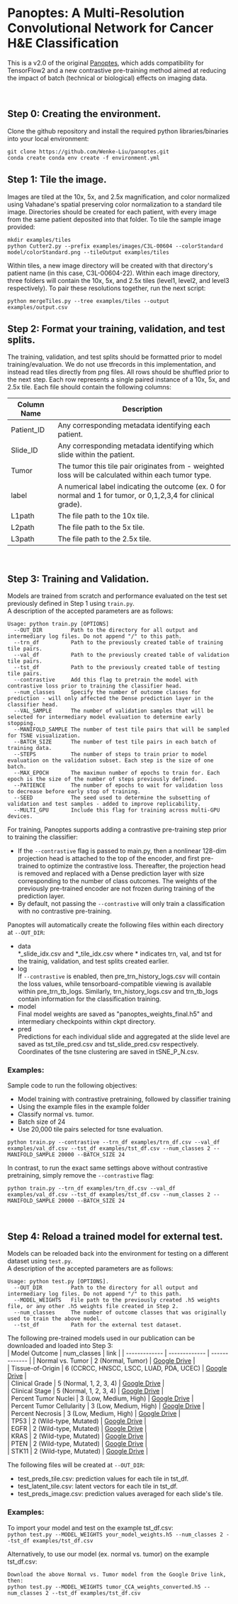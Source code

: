 # Panoptes: A Multi-Resolution Convolutional Network for Cancer H&E Classification
This is a v2.0 of the original [Panoptes](https://github.com/rhong3/panoptes-he), which adds compatibility for TensorFlow2 and a new contrastive pre-training method aimed at reducing the impact of batch (technical or biological) effects on imaging data.  

<br />

Step 0: Creating the environment.
------

Clone the github repository and install the required python libraries/binaries into your local environment:
```
git clone https://github.com/Wenke-Liu/panoptes.git
conda create conda env create -f environment.yml
```

Step 1: Tile the image.
------
Images are tiled at the 10x, 5x, and 2.5x magnification, and color normalized using Vahadane's spatial preserving color normalization to a standard tile image. Directories should be created for each patient, with every image from the same patient deposited into that folder.
To tile the sample image provided:      
```    
mkdir examples/tiles    
python Cutter2.py --prefix examples/images/C3L-00604 --colorStandard model/colorStandard.png --tileOutput examples/tiles    
```     
Within tiles, a new image directory will be created with that directory's patient name (in this case, C3L-00604-22). Within each image directory, three folders will contain the 10x, 5x, and 2.5x tiles (level1, level2, and level3 respectively). To pair these resolutions together, run the next script:  
```         
python mergeTiles.py --tree examples/tiles --output examples/output.csv      
```      



Step 2: Format your training, validation, and test splits. 
------

The training, validation, and test splits should be formatted prior to model training/evaluation. We do not use tfrecords in this implementation, and instead read tiles directly from png files. All rows should be shuffled prior to the next step. Each row represents a single paired instance of a 10x, 5x, and 2.5x tile. Each file should contain the following columns:

| Column Name  | Description |
| ------------- | ------------- |
| Patient_ID  | Any corresponding metadata identifying each patient.   |
| Slide_ID  | Any corresponding metadata identifying which slide within the patient.    |
| Tumor  | The tumor this tile pair originates from - weighted loss will be calculated within each tumor type.    |
| label  | A numerical label indicating the outcome (ex. 0 for normal and 1 for tumor, or 0,1,2,3,4 for clinical grade).  |
| L1path  | The file path to the 10x tile.    |
| L2path  | The file path to the 5x tile.   |
| L3path  | The file path to the 2.5x tile.    |

<br />

Step 3: Training and Validation. 
------

Models are trained from scratch and performance evaluated on the test set previously defined in Step 1 using ```train.py```.  
A description of the accepted parameters are as follows:
```
Usage: python train.py [OPTIONS]
  --OUT_DIR         Path to the directory for all output and intermediary log files. Do not append "/" to this path.  
  --trn_df          Path to the previously created table of training tile pairs.   
  --val_df          Path to the previously created table of validation tile pairs.     
  --tst_df          Path to the previously created table of testing tile pairs.    
  --contrastive     Add this flag to pretrain the model with contrastive loss prior to training the classifier head.  
  --num_classes     Specify the number of outcome classes for prediction - will only affected the Dense prediction layer in the classifier head.  
  --VAL_SAMPLE      The number of validation samples that will be selected for intermediary model evaluation to determine early stopping. 
  --MANIFOLD_SAMPLE The number of test tile pairs that will be sampled for TSNE visualization.  
  --BATCH_SIZE      The number of test tile pairs in each batch of training data. 
  --STEPS           The number of steps to train prior to model evaluation on the validation subset. Each step is the size of one batch. 
  --MAX_EPOCH       The maximun number of epochs to train for. Each epoch is the size of the number of steps previously defined.  
  --PATIENCE        The number of epochs to wait for validation loss to decrease before early stop of training.   
  --SEED            The seed used to determine the subsetting of validation and test samples - added to improve replicability.   
  --MULTI_GPU       Include this flag for training across multi-GPU devices.  
```

For training, Panoptes supports adding a contrastive pre-training step prior to training the classifier:  
  - If the ```--contrastive``` flag is passed to main.py, then a nonlinear 128-dim projection head is attached to the top of the encoder, and first pre-trained to optimize the contrastive loss. Thereafter, the projection head is removed and replaced with a Dense prediction layer with size corresponding to the number of class outcomes. The weights of the previously pre-trained encoder are not frozen during training of the prediction layer.
  - By default, not passing the ```--contrastive``` will only train a classification with no contrastive pre-training.    

Panoptes will automatically create the following files within each directory at ```--OUT_DIR```:

- data   
  \*_slide_idx.csv and \*_tile_idx.csv where \* indicates trn, val, and tst for the trainig, validation, and test splits created earlier.   
- log  
  If ```--contrastive``` is enabled, then pre_trn_history_logs.csv will contain the loss values, while tensorboard-compatible viewing is available within pre_trn_tb_logs. Similarly, trn_history_logs.csv and trn_tb_logs contain information for the classification training.  
- model  
  Final model weights are saved as "panoptes_weights_final.h5" and intermediary checkpoints within ckpt directory.  
- pred  
  Predictions for each individual slide and aggregated at the slide level are saved as tst_tile_pred.csv and tst_slide_pred.csv respectively. Coordinates of the tsne clustering are saved in tSNE_P_N.csv.

### Examples:  
Sample code to run the following objectives:  
-  Model training with contrastive pretraining, followed by classifier training  
-  Using the example files in the example folder  
-  Classify normal vs. tumor.  
-  Batch size of 24 
-  Use 20,000 tile pairs selected for tsne evaluation.  

```python train.py --contrastive --trn_df examples/trn_df.csv --val_df examples/val_df.csv --tst_df examples/tst_df.csv --num_classes 2 --MANIFOLD_SAMPLE 20000 --BATCH_SIZE 24``` 

In contrast, to run the exact same settings above without contrastive pretraining, simply remove the ```--contrastive``` flag:  

```python train.py --trn_df examples/trn_df.csv --val_df examples/val_df.csv --tst_df examples/tst_df.csv --num_classes 2 --MANIFOLD_SAMPLE 20000 --BATCH_SIZE 24``` 

<br />

Step 4: Reload a trained model for external test.  
------

Models can be reloaded back into the environment for testing on a different dataset using ```test.py```.  
A description of the accepted parameters are as follows:  
```
Usage: python test.py [OPTIONS]. 
  --OUT_DIR         Path to the directory for all output and intermediary log files. Do not append "/" to this path.   
  --MODEL_WEIGHTS   File path to the previously created .h5 weights file, or any other .h5 weights file created in Step 2.   
  --num_classes     The number of outcome classes that was originally used to train the above model.  
  --tst_df          Path for the external test dataset.  
```      

The following pre-trained models used in our publication can be downloaded and loaded into Step 3:  
| Model Outcome  | num_classes | link |
| ------------- | ------------- | ------------- |
| Normal vs. Tumor  | 2 (Normal, Tumor)  |  [Google Drive](https://drive.google.com/file/d/19ovu1oMGvscNpo-PGaYQ6DcAA_J8hXVe/view?usp=share_link) |  
| Tissue-of-Origin  | 6 (CCRCC, HNSCC, LSCC, LUAD, PDA, UCEC)  |  [Google Drive](https://drive.google.com/file/d/19hemZ8OukAsKBZrLelzzp-c8AIbJ_Uc3/view?usp=share_link) |  
| Clinical Grade  | 5 (Normal, 1, 2, 3, 4)  |  [Google Drive](https://drive.google.com/file/d/19Zp98zQBK7P5NdVUBg6R38M2_CfgJ3oV/view?usp=share_link) |  
| Clinical Stage  | 5 (Normal, 1, 2, 3, 4)  |  [Google Drive](https://drive.google.com/file/d/19iuT0Q3Y9DHjGmgR-E2K3gLPdqy1tkP6/view?usp=share_link) |  
| Percent Tumor Nuclei  | 3 (Low, Medium, High)  |  [Google Drive](https://drive.google.com/file/d/19h_A_8f9BWUJhOCdOhJtffawtoTN9SwR/view?usp=share_link) |  
| Percent Tumor Cellularity  | 3 (Low, Medium, High)  |  [Google Drive](https://drive.google.com/file/d/19ah6omW-8dTLXE9d49FmnH3fh4UDZXf6/view?usp=share_link) |  
| Percent Necrosis  | 3 (Low, Medium, High)  |  [Google Drive](https://drive.google.com/file/d/19gT9an4faSPAPOiXvIchLwkkFYH_jeyQ/view?usp=share_link) |  
| TP53  | 2 (Wild-type, Mutated)   |  [Google Drive](https://drive.google.com/file/d/19VAZFkQLGJqhOTuzZTIjrXS5B7vBvX-8/view?usp=share_link) |  
| EGFR  |  2 (Wild-type, Mutated)   |  [Google Drive](https://drive.google.com/file/d/19Pn0pFAQ22LBd-w0h5oFiPo7ARa7LB8k/view?usp=share_link) |  
| KRAS  |  2 (Wild-type, Mutated)   |  [Google Drive](x) |  
| PTEN  |  2 (Wild-type, Mutated)   |  [Google Drive](https://drive.google.com/file/d/19SD8umCXbFxxehHR7jXTwbbn1k2Nurmt/view?usp=share_link) |  
| STK11  |  2 (Wild-type, Mutated)   |  [Google Drive](https://drive.google.com/file/d/19XJS32XQLzCbZow7jn7Pyhl21OpM17QS/view?usp=share_link) |    

The following files will be created at ```--OUT_DIR```:  
- test_preds_tile.csv: prediction values for each tile in tst_df.  
- test_latent_tile.csv: latent vectors for each tile in tst_df.  
- test_preds_image.csv: prediction values averaged for each slide's tile.  

### Examples:   
To import your model and test on the example tst_df.csv:  
```python test.py --MODEL_WEIGHTS your_model_weights.h5 --num_classes 2 --tst_df examples/tst_df.csv```   

Alternatively, to use our model (ex. normal vs. tumor) on the example tst_df.csv:        
```
Download the above Normal vs. Tumor model from the Google Drive link, then:  
python test.py --MODEL_WEIGHTS tumor_CCA_weights_converted.h5 --num_classes 2 --tst_df examples/tst_df.csv
```

